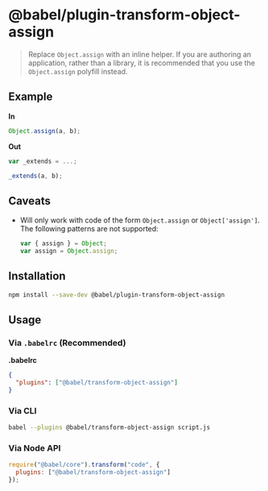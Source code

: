 # @babel/plugin-transform-object-assign

> Replace `Object.assign` with an inline helper. If you are authoring an application, rather than a library, it is recommended that you use the `Object.assign` polyfill instead.

## Example

**In**

```javascript
Object.assign(a, b);
```

**Out**

```javascript
var _extends = ...;

_extends(a, b);
```

## Caveats

- Will only work with code of the form `Object.assign` or `Object['assign']`. The following patterns are not supported:

  ```javascript
  var { assign } = Object;
  var assign = Object.assign;
  ```

## Installation

```sh
npm install --save-dev @babel/plugin-transform-object-assign
```

## Usage

### Via `.babelrc` (Recommended)

**.babelrc**

```json
{
  "plugins": ["@babel/transform-object-assign"]
}
```

### Via CLI

```sh
babel --plugins @babel/transform-object-assign script.js
```

### Via Node API

```javascript
require("@babel/core").transform("code", {
  plugins: ["@babel/transform-object-assign"]
});
```
